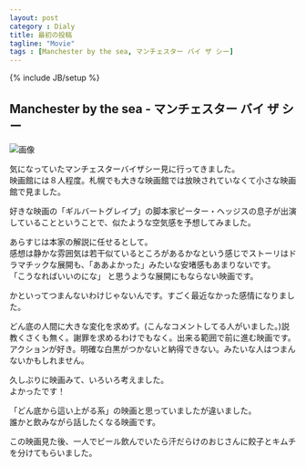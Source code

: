 ```yaml
---
layout: post
category : Dialy
title: 最初の投稿
tagline: "Movie"
tags : [Manchester by the sea, マンチェスター バイ ザ シー]
---
```

{% include JB/setup %}

## Manchester by the sea - マンチェスター バイ ザ シー

![画像](/assets/image/20170528/mbts.png)   

気になっていたマンチェスターバイザシー見に行ってきました。  
映画館には８人程度。札幌でも大きな映画館では放映されていなくて小さな映画館で見ました。  

好きな映画の「ギルバートグレイプ」の脚本家ピーター・ヘッジスの息子が出演していることということで、似たような空気感を予想してみました。  

あらすじは本家の解説に任せるとして。  
感想は静かな雰囲気は若干似ているところがあるかなという感じでストーリはドラマチックな展開も、「ああよかった」みたいな安堵感もあまりないです。  
「こうなればいいのにな」 と思うような展開にもならない映画です。  

かといってつまんないわけじゃないんです。すごく最近なかった感情になりました。

どん底の人間に大きな変化を求めず。(こんなコメントしてる人がいました。)説教くさくも無く。謝罪を求めるわけでもなく。出来る範囲で前に進む映画です。  
アクションが好き。明確な白黒がつかないと納得できない。みたいな人はつまんないかもしれません。

久しぶりに映画みて、いろいろ考えました。  
よかったです！

「どん底から這い上がる系」の映画と思っていましたが違いました。  
誰かと飲みながら話したくなる映画です。  

この映画見た後、一人でビール飲んでいたら汗だらけのおじさんに餃子とキムチを分けてもらいました。